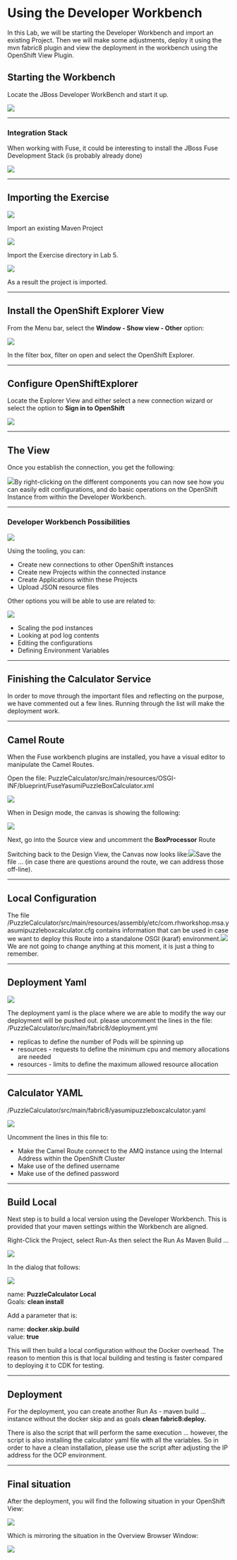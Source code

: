 # Using the Developer Workbench

In this Lab, we will be starting the Developer Workbench and import an existing Project. Then we will make some adjustments, deploy it using the mvn fabric8 plugin and view the deployment in the workbench using the OpenShift View Plugin.

## Starting the Workbench

Locate the JBoss Developer WorkBench and start it up.

![](/assets/workbenchStartUp.png)

---

### Integration Stack

When working with Fuse, it could be interesting to install the JBoss Fuse Development Stack \(is probably already done\)

![](/assets/jbdevfusestack.png)

---

## Importing the Exercise

![](/assets/jbodimportproject.png)

Import an existing Maven Project

![](/assets/jbodimportyasumiexercise.png)

Import the Exercise directory in Lab 5.

![](/assets/jbodprojectimportview.png)

As a result the project is imported.

---

## Install the OpenShift Explorer View

From the Menu bar, select the **Window - Show view - Other** option:

![](/assets/jbodshowviewother.png)

In the filter box, filter on open and select the OpenShift Explorer.

---

## Configure OpenShiftExplorer

Locate the Explorer View and either select a new connection wizard or select the option to **Sign in to OpenShift**

![](/assets/jbodopenshiftviewlogin.png)

---

## The View

Once you establish the connection, you get the following:

![](/assets/jbodopenshiftviewresult.png)By right-clicking on the different components you can now see how you can easily edit configurations, and do basic operations on the OpenShift Instance from within the Developer Workbench.

---

### Developer Workbench Possibilities

![](/assets/jbodocptoolingopenshift.png)

Using the tooling, you can:

* Create new connections to other OpenShift instances
* Create new Projects within the connected instance
* Create Applications within these Projects
* Upload JSON resource files

Other options you will be able to use are related to:

![](/assets/jbodocptoolingview2.png)

* Scaling the pod instances
* Looking at pod log contents
* Editing the configurations
* Defining Environment Variables

---

## Finishing the Calculator Service

In order to move through the important files and reflecting on the purpose, we have commented out a few lines. Running through the list will make the deployment work.

---

## Camel Route

When the Fuse workbench plugins are installed, you have a visual editor to manipulate the Camel Routes.

Open the file: PuzzleCalculator/src/main/resources/OSGI-INF/blueprint/FuseYasumiPuzzleBoxCalculator.xml

![](/assets/jbodocpcalcopenproject.png)

When in Design mode, the canvas is showing the following:

![](/assets/jbodocpcanvassimple.png)

Next, go into the Source view and uncomment the **BoxProcessor** Route

Switching back to the Design View, the Canvas now looks like:![](/assets/jbodocpcanvascomplex.png)Save the file ... \(in case there are questions around the route, we can address those off-line\).

---

## Local Configuration

The file /PuzzleCalculator/src/main/resources/assembly/etc/com.rhworkshop.msa.yasumipuzzleboxcalculator.cfg contains information that can be used in case we want to deploy this Route into a standalone OSGI \(karaf\) environment.![](/assets/jbodsocpconfigurationfile.png)We are not going to change anything at this moment, it is just a thing to remember.

---

## Deployment Yaml

![](/assets/jbodocpdeploymentyaml.png)

The deployment yaml is the place where we are able to modify the way our deployment will be pushed out. please uncomment the lines in the file: /PuzzleCalculator/src/main/fabric8/deployment.yml

* replicas to define the number of Pods will be spinning up
* resources - requests to define the minimum cpu and memory allocations are needed
* resources - limits to define the maximum allowed resource allocation

---

## Calculator YAML

/PuzzleCalculator/src/main/fabric8/yasumipuzzleboxcalculator.yaml

![](/assets/jbodocpyamlcalculator.png)

Uncomment the lines in this file to:

* Make the Camel Route connect to the AMQ instance using the Internal Address within the OpenShift Cluster
* Make use of the defined username
* Make use of the defined password

---

## Build Local

Next step is to build a local version using the Developer Workbench. This is provided that your maven settings within the Workbench are aligned.

Right-Click the Project, select Run-As then select the Run As Maven Build ...

![](/assets/jbodsocprunasmvnbuild.png)

In the dialog that follows:

![](/assets/jbodsocpcleaninstall.png)

name: **PuzzleCalculator Local**  
Goals: **clean install**

Add a parameter that is:

name: **docker.skip.build**  
value: **true**

This will then build a local configuration without the Docker overhead. The reason to mention this is that local building and testing is faster compared to deploying it to CDK for testing.

---

## Deployment

For the deployment, you can create another Run As - maven build ... instance without the docker skip and as goals **clean fabric8:deploy.**

There is also the script that will perform the same execution ... however, the script is also installing the calculator yaml file with all the variables. So in order to have a clean installation, please use the script after adjusting the IP address for the OCP environment.

---

## Final situation

After the deployment, you will find the following situation in your OpenShift View:

![](/assets/jbodsocpfinaldeployment.png)

Which is mirroring the situation in the Overview Browser Window:

![](/assets/ocpdeployumentoverview.png)

